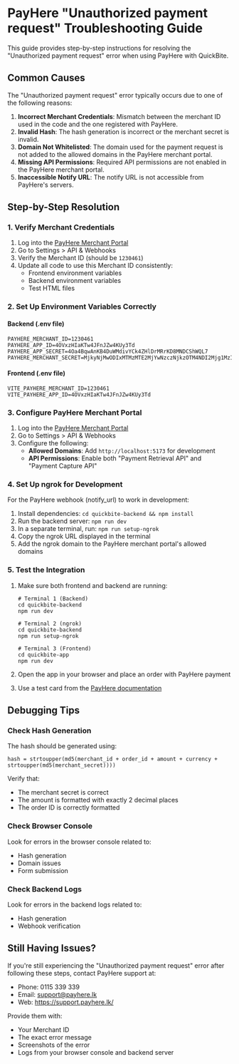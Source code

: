 # PayHere "Unauthorized payment request" Troubleshooting Guide

This guide provides step-by-step instructions for resolving the "Unauthorized payment request" error when using PayHere with QuickBite.

## Common Causes

The "Unauthorized payment request" error typically occurs due to one of the following reasons:

1. **Incorrect Merchant Credentials**: Mismatch between the merchant ID used in the code and the one registered with PayHere.
2. **Invalid Hash**: The hash generation is incorrect or the merchant secret is invalid.
3. **Domain Not Whitelisted**: The domain used for the payment request is not added to the allowed domains in the PayHere merchant portal.
4. **Missing API Permissions**: Required API permissions are not enabled in the PayHere merchant portal.
5. **Inaccessible Notify URL**: The notify URL is not accessible from PayHere's servers.

## Step-by-Step Resolution

### 1. Verify Merchant Credentials

1. Log into the [PayHere Merchant Portal](https://www.payhere.lk/merchant/login)
2. Go to Settings > API & Webhooks
3. Verify the Merchant ID (should be `1230461`)
4. Update all code to use this Merchant ID consistently:
   - Frontend environment variables
   - Backend environment variables
   - Test HTML files

### 2. Set Up Environment Variables Correctly

#### Backend (.env file)

```
PAYHERE_MERCHANT_ID=1230461
PAYHERE_APP_ID=4OVxzHIaKTw4JFnJZw4KUy3Td
PAYHERE_APP_SECRET=4Oa4BqwAnKB4DuWMdivYCk4ZHlDrMRrKD8MNDCShWQL7
PAYHERE_MERCHANT_SECRET=MjkyNjMwODIxMTMzMTE2MjYwNzczNjkzOTM4NDI2Mjg1MzI5NjYxOA==
```

#### Frontend (.env file)

```
VITE_PAYHERE_MERCHANT_ID=1230461
VITE_PAYHERE_APP_ID=4OVxzHIaKTw4JFnJZw4KUy3Td
```

### 3. Configure PayHere Merchant Portal

1. Log into the [PayHere Merchant Portal](https://www.payhere.lk/merchant/login)
2. Go to Settings > API & Webhooks
3. Configure the following:
   - **Allowed Domains**: Add `http://localhost:5173` for development
   - **API Permissions**: Enable both "Payment Retrieval API" and "Payment Capture API"

### 4. Set Up ngrok for Development

For the PayHere webhook (notify_url) to work in development:

1. Install dependencies: `cd quickbite-backend && npm install`
2. Run the backend server: `npm run dev`
3. In a separate terminal, run: `npm run setup-ngrok`
4. Copy the ngrok URL displayed in the terminal
5. Add the ngrok domain to the PayHere merchant portal's allowed domains

### 5. Test the Integration

1. Make sure both frontend and backend are running:
   ```
   # Terminal 1 (Backend)
   cd quickbite-backend
   npm run dev
   
   # Terminal 2 (ngrok)
   cd quickbite-backend
   npm run setup-ngrok
   
   # Terminal 3 (Frontend)
   cd quickbite-app
   npm run dev
   ```

2. Open the app in your browser and place an order with PayHere payment
3. Use a test card from the [PayHere documentation](https://support.payhere.lk/knowledge-base/sandbox-testing/)

## Debugging Tips

### Check Hash Generation

The hash should be generated using:

```
hash = strtoupper(md5(merchant_id + order_id + amount + currency + strtoupper(md5(merchant_secret))))
```

Verify that:
- The merchant secret is correct
- The amount is formatted with exactly 2 decimal places
- The order ID is correctly formatted

### Check Browser Console

Look for errors in the browser console related to:
- Hash generation
- Domain issues
- Form submission

### Check Backend Logs

Look for errors in the backend logs related to:
- Hash generation
- Webhook verification

## Still Having Issues?

If you're still experiencing the "Unauthorized payment request" error after following these steps, contact PayHere support at:

- Phone: 0115 339 339
- Email: support@payhere.lk
- Web: https://support.payhere.lk/

Provide them with:
- Your Merchant ID
- The exact error message
- Screenshots of the error
- Logs from your browser console and backend server
